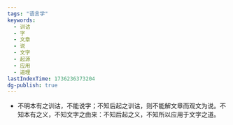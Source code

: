 ```yaml
---
tags: "语言学"
keywords:
  - 训诂
  - 字
  - 文章
  - 说
  - 文字
  - 起源
  - 应用
  - 道理
lastIndexTime: 1736236373204
dg-publish: true
---
```

- 不明本有之训诂，不能说字；不知后起之训诂，则不能解文章而观文为说。不知本有之义，不知文字之由来：不知后起之义，不知所以应用于文字之道。